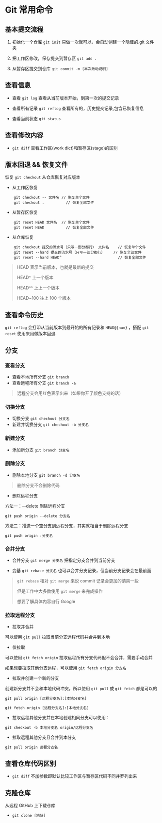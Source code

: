 # Git 常用命令

## 基本提交流程

1. 初始化一个仓库 `git init` 只做一次就可以，会自动创建一个隐藏的.git 文件夹

2. 把工作区修改，保存提交到暂存区 `git add .`

3. 从暂存区提交到仓库 `git commit -m [本次改动说明]`

## 查看信息

- 查看 `git log` 查看从当前版本开始，到第一次的提交记录

- 查看所有记录 `git reflog` 查看所有的，历史提交记录,包含已恢复信息

- 查看当前状态 `git status`

## 查看修改内容

- `git diff` 查看工作区(work dict)和暂存区(stage)的区别

## 版本回退 && 恢复文件

恢复 `git checkout` 从仓库恢复对应版本

- 从工作区恢复

```shell
	git checkout -- 文件名	// 恢复单个文件
	git checkout .			// 恢复全部文件
```

- 从暂存区恢复

```shell
	git reset HEAD 文件名	// 恢复单个文件
	git reset HEAD 			// 恢复全部文件
```

- 从仓库恢复

```shell
	git checkout 提交的流水号（只写一部分都行） 文件名	// 恢复单个文件
	git reset --hard 提交的流水号（只写一部分都行）	// 恢复全部文件
	git reset --hard HEAD^							// 恢复全部文件
```

> HEAD 表示当前版本，也就是最新的提交
>
> HEAD^ 上一个版本
>
> HEAD^^ 上上一个版本
>
> HEAD~100 往上 100 个版本

## 查看命令历史

`git reflog` 会打印从当前版本到最开始的所有记录和 `HEAD@{num}` ，搭配 `git reset` 使用来用做版本回退.

## 分支

### 查看分支

- 查看本地所有分支 `git branch`
- 查看远程所有分支 `git branch -a`

> 远程分支会用红色表示出来（如果你开了颜色支持的话）

### 切换分支

- 切换分支 `git chechout 分支名`
- 新建并切换分支 `git chechout -b 分支名`

### 新建分支

- 添加新分支 `git branch 分支名`

### 删除分支

- 删除本地分支 `git branch -d 分支名`

> 删除分支不会删除代码

- 删除远程分支

方法一：--delete 删除远程分支

```shell
git push origin --delete 分支名
```

方法二：推送一个空分支到远程分支，其实就相当于删除远程分支

```shell
git push origin :分支名
```

### 合并分支

- 合并分支 `git merge 分支名` 把指定分支合并到当前分支

- 变基 `git rebase 分支名` 也可以合并分支记录，但当前分支记录会在最前面

> `git rebase` 相对 `git merge` 来说 commit 记录会更加的清爽一些
>
> 但是工作中大多数使用 `git merge` 来完成操作
>
> 想要了解具体内容自行 Google

### 拉取远程分支

- 拉取并合并

可以使用 `git pull` 拉取当前分支远程代码并合并到本地

- 仅拉取

可以使用 `git fetch origin` 拉取远程所有分支代码但不会合并，需要手动合并

如果想要拉取其他分支远程，可以使用 `git fetch origin 分支名`

- 拉取并创建一个新的分支

创建新分支并不会和本地代码冲突，所以使用 `git pull` 或 `git fetch` 都是可以的

```shell
git pull origin [远程分支名]:[本地分支名]

git fetch origin [远程分支名]:[本地分支名]
```

- 拉取远程其他分支并在本地创建相同分支可以使用：

```shell
git checkout -b 本地分支名 origin/远程分支名
```

- 拉取远程其他分支且合并到本分支

```shell
git pull origin 远程分支名
```

## 查看仓库代码区别

- `git diff` 不加参数即默认比较工作区与暂存区代码不同并罗列出来

## 克隆仓库

从远程 GitHub 上下载仓库

- `git clone [地址]`
